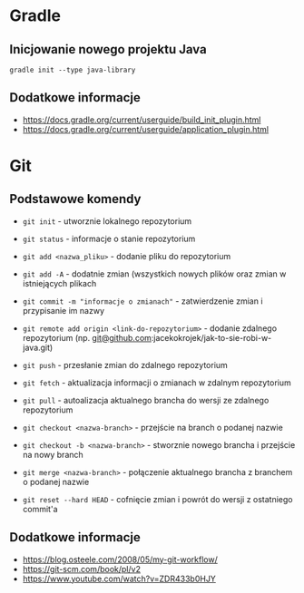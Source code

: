 # Gradle
## Inicjowanie nowego projektu Java

`gradle init --type java-library`

## Dodatkowe informacje

* https://docs.gradle.org/current/userguide/build_init_plugin.html
* https://docs.gradle.org/current/userguide/application_plugin.html

# Git

## Podstawowe komendy
* `git init` - utworznie lokalnego repozytorium
* `git status` - informacje o stanie repozytorium
* `git add <nazwa_pliku>` - dodanie pliku do repozytorium 
* `git add -A` - dodatnie zmian (wszystkich nowych plików oraz zmian w istniejących plikach
* `git commit -m "informacje o zmianach"` - zatwierdzenie zmian i przypisanie im nazwy

* `git remote add origin <link-do-repozytorium>` - dodanie zdalnego repozytorium (np. git@github.com:jacekokrojek/jak-to-sie-robi-w-java.git)
* `git push` - przesłanie zmian do zdalnego repozytorium
* `git fetch` - aktualizacja informacji o zmianach w zdalnym repozytorium
* `git pull` - autoalizacja aktualnego brancha do wersji ze zdalnego repozytorium

* `git checkout <nazwa-branch>` - przejście na branch o podanej nazwie
* `git checkout -b <nazwa-branch>` - stworznie nowego brancha i przejście na nowy branch
* `git merge <nazwa-branch>` - połączenie aktualnego brancha z branchem o podanej nazwie

* `git reset --hard HEAD` - cofnięcie zmian i powrót do wersji z ostatniego commit'a

## Dodatkowe informacje
* https://blog.osteele.com/2008/05/my-git-workflow/
* https://git-scm.com/book/pl/v2
* https://www.youtube.com/watch?v=ZDR433b0HJY